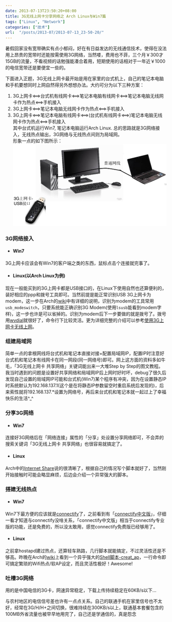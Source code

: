 ```yaml
---
date: 2013-07-13T23:50:20+08:00
title: 3G无线上网卡分享网络之 Arch Linux与Win7篇
tags: ["Linux", "Network"]
categories: ["技术"]
url:  "/posts/2013-07/2013-07-13_23-50-20/"
---
```


暑假回家没有宽带确实有点小郁闷，好在有日益发达的无线通信技术，使得在没法用上昂贵的宽带时还能按需使用3G网络，当然喽，费用也不菲，三个月￥300才15GB的流量，不看视频的话勉强能凑合着用，短期使用的话相对于一年近￥1000的电信宽带还是要便宜一些的。  

下面进入正题，3G无线上网卡最开始是用在家里的台式机上，自己的笔记本电脑和手机要想同时上网自然得另外想想办法。大约可分为以下三种方案：  
1. 3G上网卡<==>台式机有线网卡<==>笔记本电脑有线网卡<==>笔记本电脑无线网卡作为热点<==>手机接入  
2. 3G上网卡<==>笔记本电脑无线网卡作为热点<==>手机接入  
3. 3G上网卡<==>笔记本电脑有线网卡<==>(台式机有线网卡<==>)笔记本电脑无线网卡作为热点<==>手机接入  
其中台式机运行Win7, 笔记本电脑运行Arch Linux. 总的思路就是3G网络接入，无线热点输出，3G网络与无线热点间则为局域网。  
形象一点的如下图所示：
![3G上网卡网络分享示意图](/pictures/misc/3g-internet-share.jpeg)

### 3G网络接入  
* #### Win7  
3G上网卡应该会有Win7的客户端之类的东西，鼠标点击个连接就完事了。  

* #### Linux(以Arch Linux为例)  
现在一般能买到的3G上网卡都是USB接口的，在Linux下使用自然也还算便利的，装好相应的ppp和拨号工具即可。当然前提是能正常识别USB 3G上网卡为modem，这一步在Arch的[wiki](https://wiki.archlinux.org/index.php/USB_3G_Modem)中有详细的说明，识别为modem的工具常用`usb_modeswitch`，只要系统能正确识别3G Modem(使用`lsusb`能看到modem字样)，这一步也许是可以省掉的。识别为modem后下一步要做的就是拨号了。拨号用[wvdial](https://wiki.archlinux.org/index.php/Wvdial)就很好了，命令行下比较灵活。更为详细完整的介绍可以参考[使用3G上网卡无线上网](http://linux-wiki.cn/wiki/zh-hans/%E4%BD%BF%E7%94%A83G%E4%B8%8A%E7%BD%91%E5%8D%A1%E6%97%A0%E7%BA%BF%E4%B8%8A%E7%BD%91)。

### 组建局域网  
简单一点的拿根网线将台式机和笔记本直接对接+配置局域网IP，配置IP时注意好台式机和笔记本有线网卡在同一网段(同一网络号)即可。网上这方面的资料多如牛毛，「3G无线上网卡 共享网络」关键词能出来一大堆Step by Step的图文教程。我当时遇到的问题是设置好共享网络和局域网IP后上网时好时坏，debug了很久后发现自己设置的局域网IP可能和台式机(Win7)某个程序有冲突，因为在设置静态IP时系统默认为192.168.137.1(这个是在将静态IP参数留空时重启系统后发现的)，后来索性就将192.168.137.\*设置为网络号，再后来台式机和笔记本就一起过上了幸福快乐的生活^\_^

### 分享3G网络  
* #### Win7  
连接好3G网络后在「网络连接」属性的「分享」处设置分享网络即可，不会弄的搜索关键词「3G无线上网卡 共享网络」也很容易就搞定了。 
* #### Linux  
Arch中的[Internet Share](https://wiki.archlinux.org/index.php/Internet_Sharea)说的很清晰了，根据自己的情况写个脚本就好了，当然刚开始接触时可能会略显麻烦，后边会介绍一个异常强大的脚本。  

### 搭建无线热点  
* #### Win7  
Win7下最方便的应该就是[connectify](http://www.connectify.me)了，之前看到有「[connectify中文版](http://connectify.wifijl.com/)」，仔细一看才知道与connectify没啥关系，「connectify中文版」相当于connectify专业版的功能，还是免费的，所以没太敢用，感觉connectify免费版已经够用了。  
* #### Linux  
之前拿hostapd建过热点，还算轻车熟路，几行脚本就能搞定，不过灵活性还是不够高。昨晚在Arch的[wiki](https://wiki.archlinux.org/index.php/Software_Access_Point)上看到一个异乎强大的[Shell脚本-creat_ap](https://bbs.archlinux.org/viewtopic.php?pid=1269258)，一行命令即可搞定繁琐的Wifi热点/软AP设定，而且灵活性极好！Awesome!  

### 吐槽3G网络  
用的是中国电信的3G卡，网速异常稳定，下载上传持续稳定在60KB/s以下...  

与农村地区的电信信号差也许有一点点关系。自己的联通手机在家里信号也不太好，经常在3G/H/H+之间切换，很难持续在300KB/s以上，联通基本套餐包含的100MB外省流量也被早早地用完了，自己还是学通信的，真是怨念